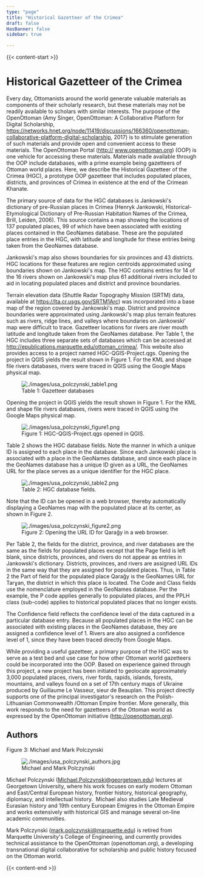 ```yaml
---
type: "page"
title: "Historical Gazetteer of the Crimea"
draft: false
HasBanner: false
sidebar: true

---
```


{{< content-start >}}

# Historical Gazetteer of the Crimea

Every day, Ottomanists around the world generate valuable materials as components of their scholarly research, but these materials may not be readily available to scholars with similar interests. The purpose of the OpenOttoman (Amy Singer, OpenOttoman: A Collaborative Platform for Digital Scholarship, <https://networks.hnet.org/node/11419/discussions/166360/openottoman-collaborative-platform-digital-scholarship>, 2017) is to stimulate generation of such materials and provide open and convenient access to these materials. The OpenOttoman Portal (<http://> www.openottoman.org) (OOP) is one vehicle for accessing these materials. Materials made available through the OOP include databases, with a prime example being gazetteers of Ottoman world places. Here, we describe the Historical Gazetteer of the Crimea (HGC), a prototype OOP gazetteer that includes populated places, districts, and provinces of Crimea in existence at the end of the Crimean Khanate.

The primary source of data for the HGC databases is Jankowski's dictionary of pre-Russian places in Crimea (Henryk Jankowski, Historical-Etymological Dictionary of Pre-Russian Habitation Names of the Crimea, Brill, Leiden, 2006). This source contains a map showing the locations of 137 populated places, 99 of which have been associated with existing places contained in the GeoNames database. These are the populated place entries in the HGC, with latitude and longitude for these entries being taken from the GeoNames database.

Jankowski's map also shows boundaries for six provinces and 43 districts. HGC locations for these features are region centroids approximated using boundaries shown on Jankowski's map. The HGC contains entries for 14 of the 16 rivers shown on Jankowski's map plus 61 additional rivers included to aid in locating populated places and district and province boundaries.

Terrain elevation data (Shuttle Radar Topography Mission (SRTM) data, available at <https://lta.cr.usgs.gov/SRTM1Arc>) was incorporated into a base map of the region covered by Jankowski's map. District and province boundaries were approximated using Jankowski's map plus terrain features such as rivers, ridge lines, and valleys where boundaries on Jankowski' map were difficult to trace. Gazetteer locations for rivers are river mouth latitude and longitude taken from the GeoNames database. Per Table 1, the HGC includes three separate sets of databases which can be accessed at <http://epublications.marquette.edu/ottoman_crimea/>. This website also provides access to a project named HGC-QGIS-Project.qgs. Opening the project in QGIS yields the result shown in Figure 1. For the KML and shape file rivers databases, rivers were traced in QGIS using the Google Maps physical map.

<figure>
<img src="../images/usa_polczynski_table1.png" class="align-right" alt="./images/usa_polczynski_table1.png" />
<figcaption>Table 1: Gazetteer databases</figcaption>
</figure>

Opening the project in QGIS yields the result shown in Figure 1. For the KML and shape file rivers databases, rivers were traced in QGIS using the Google Maps physical map.

<figure>
<img src="../images/usa_polczynski_figure1.png" class="align-right" alt="./images/usa_polczynski_figure1.png" />
<figcaption>Figure 1: HGC-QGIS-Project.qgs opened in QGIS.</figcaption>
</figure>

Table 2 shows the HGC database fields. Note the manner in which a unique ID is assigned to each place in the database. Since each Jankowski place is associated with a place in the GeoNames database, and since each place in the GeoNames database has a unique ID given as a URL, the GeoNames URL for the place serves as a unique identifier for the HGC place.

<figure>
<img src="../images/usa_polczynski_table2.png" class="align-right" alt="./images/usa_polczynski_table2.png" />
<figcaption>Table 2: HGC database fields.</figcaption>
</figure>

Note that the ID can be opened in a web browser, thereby automatically displaying a GeoNames map with the populated place at its center, as shown in Figure 2.

<figure>
<img src="../images/usa_polczynski_figure2.png" class="align-right" alt="./images/usa_polczynski_figure2.png" />
<figcaption>Figure 2: Opening the URL ID for Qarağy in a web browser.</figcaption>
</figure>

Per Table 2, the fields for the district, province, and river databases are the same as the fields for populated places except that the Page field is left blank, since districts, provinces, and rivers do not appear as entries in Jankowski's dictionary. Districts, provinces, and rivers are assigned URL IDs in the same way that they are assigned for populated places. Thus, in Table 2 the Part of field for the populated place Qarağy is the GeoNames URL for Tarɣan, the district in which this place is located. The Code and Class fields use the nomenclature employed in the GeoNames database. Per the example, the P code applies generally to populated places, and the PPLH class (sub-code) applies to historical populated places that no longer exists.

The Confidence field reflects the confidence level of the data captured in a particular database entry. Because all populated places in the HGC can be associated with existing places in the GeoNames database, they are assigned a confidence level of 1. Rivers are also assigned a confidence level of 1, since they have been traced directly from Google Maps.

While providing a useful gazetteer, a primary purpose of the HGC was to serve as a test bed and use case for how other Ottoman world gazetteers could be incorporated into the OOP. Based on experience gained through this project, a new project has been initiated to geolocate approximately 3,000 populated places, rivers, river fords, rapids, islands, forests, mountains, and valleys found on a set of 17th century maps of Ukraine produced by Guillaume Le Vasseur, sieur de Beauplan. This project directly supports one of the principal investigator's research on the Polish-Lithuanian Commonwealth /Ottoman Empire frontier. More generally, this work responds to the need for gazetteers of the Ottoman world as expressed by the OpenOttoman initiative (<http://openottoman.org>).

## Authors

Figure 3: Michael and Mark Polczynski

<figure>
<img src="../images/usa_polczynski_authors.jpg" class="align-left" alt="./images/usa_polczynski_authors.jpg" />
<figcaption>Michael and Mark Polczynski</figcaption>
</figure>

Michael Polczynski (<Michael.Polczynski@georgetown.edu>) lectures at Georgetown University, where his work focuses on early modern Ottoman and East/Central European history, frontier history, historical geography, diplomacy, and intellectual history.  Michael also studies Late Medieval Eurasian history and 19th century European Emigres in the Ottoman Empire and works extensively with historical GIS and manage several on-line academic communities.

Mark Polczynski (<mark.polczynski@marquette.edu>) is retired from Marquette University's College of Engineering, and currently provides technical assistance to the OpenOttoman (openottoman.org), a developing transnational digital collaborative for scholarship and public history focused on the Ottoman world.

{{< content-end >}}
